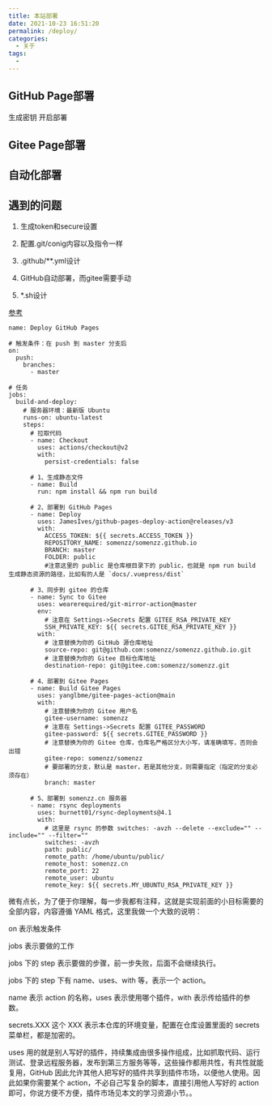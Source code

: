 ```yaml
---
title: 本站部署
date: 2021-10-23 16:51:20
permalink: /deploy/
categories:
  - 关于
tags: 
  - 
---
```


## GitHub Page部署
生成密钥
开启部署


## Gitee Page部署


## 自动化部署


## 遇到的问题
1. 生成token和secure设置

2. 配置.git/conig内容以及指令一样

3. .github/**.yml设计

4. GitHub自动部署，而gitee需要手动

5. *.sh设计

[参考](https://blog.csdn.net/somenzz/article/details/113209056)

``` shell
name: Deploy GitHub Pages
 
# 触发条件：在 push 到 master 分支后
on:
  push:
    branches:
      - master
 
# 任务
jobs:
  build-and-deploy:
    # 服务器环境：最新版 Ubuntu
    runs-on: ubuntu-latest
    steps:
      # 拉取代码
      - name: Checkout
        uses: actions/checkout@v2
        with:
          persist-credentials: false
 
      # 1、生成静态文件
      - name: Build
        run: npm install && npm run build
 
      # 2、部署到 GitHub Pages
      - name: Deploy
        uses: JamesIves/github-pages-deploy-action@releases/v3
        with:
          ACCESS_TOKEN: ${{ secrets.ACCESS_TOKEN }}
          REPOSITORY_NAME: somenzz/somenzz.github.io
          BRANCH: master
          FOLDER: public
          #注意这里的 public 是仓库根目录下的 public，也就是 npm run build 生成静态资源的路径，比如有的人是 `docs/.vuepress/dist`
 
      # 3、同步到 gitee 的仓库
      - name: Sync to Gitee
        uses: wearerequired/git-mirror-action@master
        env:
          # 注意在 Settings->Secrets 配置 GITEE_RSA_PRIVATE_KEY
          SSH_PRIVATE_KEY: ${{ secrets.GITEE_RSA_PRIVATE_KEY }}
        with:
          # 注意替换为你的 GitHub 源仓库地址
          source-repo: git@github.com:somenzz/somenzz.github.io.git
          # 注意替换为你的 Gitee 目标仓库地址
          destination-repo: git@gitee.com:somenzz/somenzz.git
 
      # 4、部署到 Gitee Pages
      - name: Build Gitee Pages
        uses: yanglbme/gitee-pages-action@main
        with:
          # 注意替换为你的 Gitee 用户名
          gitee-username: somenzz
          # 注意在 Settings->Secrets 配置 GITEE_PASSWORD
          gitee-password: ${{ secrets.GITEE_PASSWORD }}
          # 注意替换为你的 Gitee 仓库，仓库名严格区分大小写，请准确填写，否则会出错
          gitee-repo: somenzz/somenzz
          # 要部署的分支，默认是 master，若是其他分支，则需要指定（指定的分支必须存在）
          branch: master
 
      # 5、部署到 somenzz.cn 服务器
      - name: rsync deployments
        uses: burnett01/rsync-deployments@4.1
        with:
          # 这里是 rsync 的参数 switches: -avzh --delete --exclude="" --include="" --filter=""
          switches: -avzh
          path: public/
          remote_path: /home/ubuntu/public/
          remote_host: somenzz.cn
          remote_port: 22
          remote_user: ubuntu
          remote_key: ${{ secrets.MY_UBUNTU_RSA_PRIVATE_KEY }}
```

微有点长，为了便于你理解，每一步我都有注释，这就是实现前面的小目标需要的全部内容，内容遵循 YAML 格式，这里我做一个大致的说明：

on 表示触发条件

jobs 表示要做的工作

jobs 下的 step 表示要做的步骤，前一步失败，后面不会继续执行。

jobs 下的 step 下有 name、uses、with 等，表示一个 action。

name 表示 action 的名称，uses 表示使用哪个插件，with 表示传给插件的参数。

secrets.XXX 这个 XXX 表示本仓库的环境变量，配置在仓库设置里面的 secrets 菜单栏，都是加密的。

uses 用的就是别人写好的插件，持续集成由很多操作组成，比如抓取代码、运行测试、登录远程服务器，发布到第三方服务等等，这些操作都用共性，有共性就能复用，GitHub 因此允许其他人把写好的插件共享到插件市场，以便他人使用。因此如果你需要某个 action，不必自己写复杂的脚本，直接引用他人写好的 action 即可，你说方便不方便，插件市场见本文的学习资源小节。。




